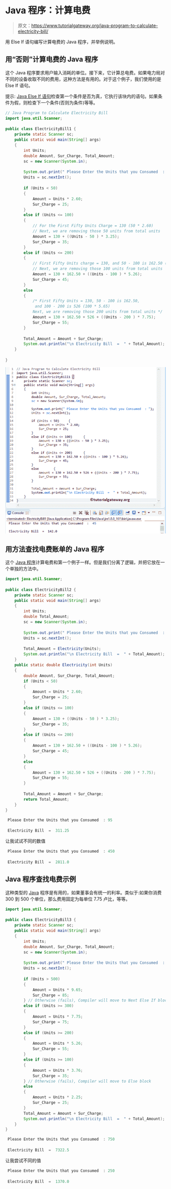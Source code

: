 # Java 程序：计算电费

> 原文：<https://www.tutorialgateway.org/java-program-to-calculate-electricity-bill/>

用 Else If 语句编写计算电费的 Java 程序，并举例说明。

## 用“否则”计算电费的 Java 程序

这个 Java 程序要求用户输入消耗的单位。接下来，它计算总电费。如果电力局对不同的设备收取不同的费用，这种方法是有用的。对于这个例子，我们使用的是 Else If 语句。

提示: [Java Else If 语句](https://www.tutorialgateway.org/else-if-statement-in-c/)检查第一个条件是否为真，它执行该块内的语句。如果条件为假，则检查下一个条件(否则为条件)等等。

```java
// Java Program to Calculate Electricity Bill
import java.util.Scanner;

public class ElectricityBill1 {
	private static Scanner sc;
	public static void main(String[] args) 
	{
		int Units;
		double Amount, Sur_Charge, Total_Amount;
		sc = new Scanner(System.in);

		System.out.print(" Please Enter the Units that you Consumed  : ");
		Units = sc.nextInt();

	  	if (Units < 50)
	  	{
	        Amount = Units * 2.60;
	  		Sur_Charge = 25;  	
	  	} 
	  	else if (Units <= 100)
	  	{
	  		// For the First Fifty Units Charge = 130 (50 * 2.60)
	  		// Next, we are removing those 50 units from total units
	  		Amount = 130 + ((Units - 50 ) * 3.25);
	  		Sur_Charge = 35; 	
	  	}
	  	else if (Units <= 200)
	  	{
	  		// First Fifty Units charge = 130, and 50 - 100 is 162.50 (50 * 3.25)
	  		// Next, we are removing those 100 units from total units
	  		Amount = 130 + 162.50 + ((Units - 100 ) * 5.26);
	  		Sur_Charge = 45; 	
	  	}
	  	else
	  	{
	  		/* First Fifty Units = 130, 50 - 100 is 162.50, 
	  		 and 100 - 200 is 526 (100 * 5.65)
	  		Next, we are removing those 200 units from total units */
		   	Amount = 130 + 162.50 + 526 + ((Units - 200 ) * 7.75); 
		   	Sur_Charge = 55; 
		}

		Total_Amount = Amount + Sur_Charge;
		System.out.println("\n Electricity Bill  =  " + Total_Amount);
	}

}
```

![Java Program to Calculate Electricity Bill 1](img/8233ade6f2023ff4ded4171af0d3272c.png)

## 用方法查找电费账单的 Java 程序

这个 [Java 程序](https://www.tutorialgateway.org/learn-java-programs/)计算电费和第一个例子一样。但是我们分离了逻辑，并把它放在一个单独的方法中。

```java
import java.util.Scanner;

public class ElectricityBill2 {
	private static Scanner sc;
	public static void main(String[] args) 
	{
		int Units;	
		double Total_Amount;
		sc = new Scanner(System.in);

		System.out.print(" Please Enter the Units that you Consumed  : ");
		Units = sc.nextInt();

		Total_Amount = Electricity(Units);
		System.out.println("\n Electricity Bill  =  " + Total_Amount);
	}
	public static double Electricity(int Units)
	{
		double Amount, Sur_Charge, Total_Amount;
		if (Units < 50)
	  	{
	        Amount = Units * 2.60;
	  		Sur_Charge = 25;  	
	  	} 
	  	else if (Units <= 100)
	  	{
	  		Amount = 130 + ((Units - 50 ) * 3.25);
	  		Sur_Charge = 35; 	
	  	}
	  	else if (Units <= 200)
	  	{
	  		Amount = 130 + 162.50 + ((Units - 100 ) * 5.26);
	  		Sur_Charge = 45; 	
	  	}
	  	else
	  	{
		   	Amount = 130 + 162.50 + 526 + ((Units - 200 ) * 7.75); 
		   	Sur_Charge = 55; 
		}

		Total_Amount = Amount + Sur_Charge;
		return Total_Amount;
	}
}
```

```java
 Please Enter the Units that you Consumed  : 95

 Electricity Bill  =  311.25
```

让我试试不同的数值

```java
 Please Enter the Units that you Consumed  : 450

 Electricity Bill  =  2811.0
```

## Java 程序查找电费示例

这种类型的 [Java](https://www.tutorialgateway.org/java-tutorial/) 程序是有用的，如果董事会有统一的利率。类似于:如果你消费 300 到 500 个单位，那么费用固定为每单位 7.75 卢比，等等。

```java
import java.util.Scanner;

public class ElectricityBill3 {
	private static Scanner sc;
	public static void main(String[] args) 
	{
		int Units;
		double Amount, Sur_Charge, Total_Amount;
		sc = new Scanner(System.in);

		System.out.print(" Please Enter the Units that you Consumed  : ");
		Units = sc.nextInt();

		if (Units > 500)
	  	{
	  		Amount = Units * 9.65;
	  		Sur_Charge = 85;  	
	  	} // Otherwise (fails), Compiler will move to Next Else If block 
	  	else if (Units >= 300)
	  	{
	  		Amount = Units * 7.75;
	  		Sur_Charge = 75; 	
	  	} 
	  	else if (Units >= 200)
	  	{
	  		Amount = Units * 5.26;
	  		Sur_Charge = 55; 	
	  	}  
	  	else if (Units >= 100)
	  	{
	  		Amount = Units * 3.76;
	  		Sur_Charge = 35; 	
	  	} // Otherwise (fails), Compiler will move to Else block   	
	  	else
	  	{
		   	Amount = Units * 2.25; 
		   	Sur_Charge = 25; 
		}
		Total_Amount = Amount + Sur_Charge;
		System.out.println("\n Electricity Bill  =  " + Total_Amount);
	}
}
```

```java
 Please Enter the Units that you Consumed  : 750

 Electricity Bill  =  7322.5
```

让我尝试不同的值

```java
 Please Enter the Units that you Consumed  : 250

 Electricity Bill  =  1370.0
```